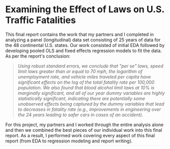 # Examining the Effect of Laws on U.S. Traffic Fatalities
This final report contains the work that my partners and I completed in analyzing a panel (longitudinal) data set consisting of 25 years of data for the 48 continental U.S. states.  Our work consisted of initial EDA followed by developing pooled OLS and fixed effects regression models to fit the data.  As per the report's conclusion:

> *Using robust standard errors, we conclude that "per se" laws, speed limit laws greater than or equal to 70 mph, the logarithm of unemployment rate, and vehicle miles traveled per capita have significant effects on the log of the total fatality rate per 100,000 population. We also found that blood alcohol limit laws at 10% is marginally significant, and all of our year dummy variables are highly statistically significant, indicating there are potentially some unobserved effects being captured by the dummy variables that lead to decreases in fatality rate (_e.g._, improvements in engineering over the 24 years leading to safer cars in cases of an accident).*

For this project, my partners and I worked through the entire analysis alone and then we combined the best pieces of our individual work into this final report.  As a result, I performed work covering every aspect of this final report (from EDA to regression modeling and report writing).
